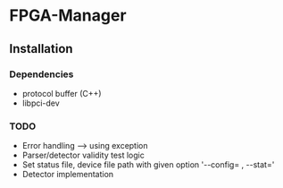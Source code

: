 # FPGA-Manager

## Installation
### Dependencies
- protocol buffer (C++)
- libpci-dev

### TODO
- Error handling --> using exception
- Parser/detector validity test logic
- Set status file, device file path with given option '--config= , --stat='
- Detector implementation